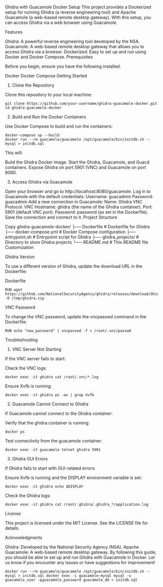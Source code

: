 Ghidra with Guacamole Docker Setup
This project provides a Dockerized setup for running Ghidra (a reverse engineering tool) and Apache Guacamole (a web-based remote desktop gateway).
With this setup, you can access Ghidra via a web browser using Guacamole.

Features

Ghidra: A powerful reverse engineering tool developed by the NSA.
Guacamole: A web-based remote desktop gateway that allows you to access Ghidra via a browser.
Dockerized: Easy to set up and run using Docker and Docker Compose.
Prerequisites

Before you begin, ensure you have the following installed:

Docker
Docker Compose
Getting Started

1. Clone the Repository

Clone this repository to your local machine:

```
git clone https://github.com/your-username/ghidra-guacamole-docker.git
cd ghidra-guacamole-docker
```

2. Build and Run the Docker Containers

Use Docker Compose to build and run the containers:
```
docker-compose up --build
docker run --rm guacamole/guacamole /opt/guacamole/bin/initdb.sh --mysql > initdb.sql
```

This will:

Build the Ghidra Docker image.
Start the Ghidra, Guacamole, and Guacd containers.
Expose Ghidra on port 5901 (VNC) and Guacamole on port 8080.

3. Access Ghidra via Guacamole

Open your browser and go to http://localhost:8080/guacamole.
Log in to Guacamole with the default credentials:
Username: guacadmin
Password: guacadmin
Add a new connection in Guacamole:
Name: Ghidra VNC
Protocol: VNC
Hostname: ghidra (the name of the Ghidra container).
Port: 5901 (default VNC port).
Password: password (as set in the Dockerfile).
Save the connection and connect to it.
Project Structure

Copy
ghidra-guacamole-docker/
├── Dockerfile          # Dockerfile for Ghidra
├── docker-compose.yml  # Docker Compose configuration
├── entrypoint.sh       # Entrypoint script for Ghidra
├── ghidra_projects/    # Directory to store Ghidra projects
└── README.md           # This README file
Customization

Ghidra Version

To use a different version of Ghidra, update the download URL in the Dockerfile:

Dockerfile
```
RUN wget https://github.com/NationalSecurityAgency/ghidra/releases/download/Ghidra_10.1.2_build/ghidra_10.1.2_PUBLIC_20220125.zip -O /tmp/ghidra.zip
```

VNC Password

To change the VNC password, update the vncpasswd command in the Dockerfile:

```
RUN echo "new_password" | vncpasswd -f > /root/.vnc/passwd
```

Troubleshooting

1. VNC Server Not Starting

If the VNC server fails to start:

Check the VNC logs:
```
docker exec -it ghidra cat /root/.vnc/*.log
```
Ensure Xvfb is running:
```
docker exec -it ghidra ps -ax | grep Xvfb
```
2. Guacamole Cannot Connect to Ghidra

If Guacamole cannot connect to the Ghidra container:

Verify that the ghidra container is running:
```
docker ps
```

Test connectivity from the guacamole container:
```
docker exec -it guacamole telnet ghidra 5901
```

3. Ghidra GUI Errors

If Ghidra fails to start with GUI-related errors:

Ensure Xvfb is running and the DISPLAY environment variable is set:
```
docker exec -it ghidra echo $DISPLAY
```
Check the Ghidra logs:
```
docker exec -it ghidra cat /root/.ghidra/.ghidra_*/application.log
```
License

This project is licensed under the MIT License. See the LICENSE file for details.

Acknowledgments

Ghidra: Developed by the National Security Agency (NSA).
Apache Guacamole: A web-based remote desktop gateway.
By following this guide, you should be able to set up and run Ghidra with Guacamole in Docker. Let us know if you encounter any issues or have suggestions for improvement!

``
docker run --rm guacamole/guacamole /opt/guacamole/bin/initdb.sh --mysql > initdb.sql
docker exec -i guacamole-mysql mysql -u guacamole_user -pguacamole_password guacamole_db < initdb.sql
``
